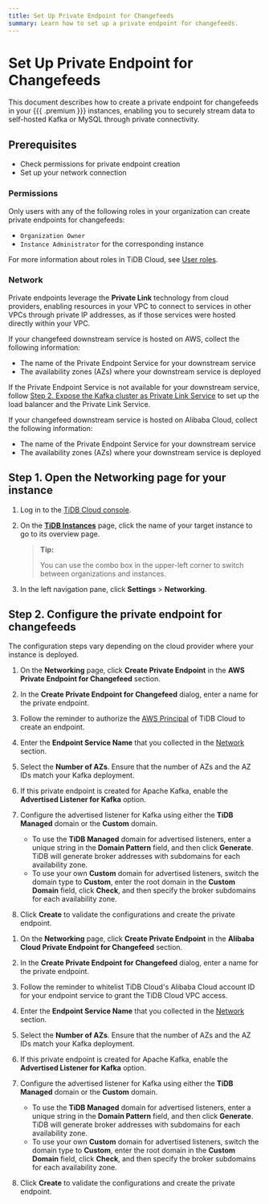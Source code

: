 ```yaml
---
title: Set Up Private Endpoint for Changefeeds
summary: Learn how to set up a private endpoint for changefeeds.
---
```


# Set Up Private Endpoint for Changefeeds

This document describes how to create a private endpoint for changefeeds in your {{{ .premium }}} instances, enabling you to securely stream data to self-hosted Kafka or MySQL through private connectivity.

## Prerequisites

- Check permissions for private endpoint creation
- Set up your network connection

### Permissions

Only users with any of the following roles in your organization can create private endpoints for changefeeds:

- `Organization Owner`
- `Instance Administrator` for the corresponding instance

For more information about roles in TiDB Cloud, see [User roles](/tidb-cloud/premium/manage-user-access-premium.md#user-roles).

### Network

Private endpoints leverage the **Private Link** technology from cloud providers, enabling resources in your VPC to connect to services in other VPCs through private IP addresses, as if those services were hosted directly within your VPC.

<SimpleTab>
<div label="AWS">

If your changefeed downstream service is hosted on AWS, collect the following information:

- The name of the Private Endpoint Service for your downstream service
- The availability zones (AZs) where your downstream service is deployed

If the Private Endpoint Service is not available for your downstream service, follow [Step 2. Expose the Kafka cluster as Private Link Service](/tidb-cloud/setup-aws-self-hosted-kafka-private-link-service.md#step-2-expose-the-kafka-cluster-as-private-link-service) to set up the load balancer and the Private Link Service.

</div>

<CustomContent language="en,zh">

<div label="Alibaba Cloud">

If your changefeed downstream service is hosted on Alibaba Cloud, collect the following information:

- The name of the Private Endpoint Service for your downstream service
- The availability zones (AZs) where your downstream service is deployed

</div>
</CustomContent>

</SimpleTab>

## Step 1. Open the Networking page for your instance

1. Log in to the [TiDB Cloud console](https://tidbcloud.com/).

2. On the [**TiDB Instances**](https://tidbcloud.com/tidbs) page, click the name of your target instance to go to its overview page.

    > **Tip:**
    >
    > You can use the combo box in the upper-left corner to switch between organizations and instances.

3. In the left navigation pane, click **Settings** > **Networking**.

## Step 2. Configure the private endpoint for changefeeds

The configuration steps vary depending on the cloud provider where your instance is deployed.

<SimpleTab>
<div label="AWS">

1. On the **Networking** page, click **Create Private Endpoint** in the **AWS Private Endpoint for Changefeed** section.
2. In the **Create Private Endpoint for Changefeed** dialog, enter a name for the private endpoint.
3. Follow the reminder to authorize the [AWS Principal](https://docs.aws.amazon.com/IAM/latest/UserGuide/reference_policies_elements_principal.html#principal-accounts) of TiDB Cloud to create an endpoint.
4. Enter the **Endpoint Service Name** that you collected in the [Network](#network) section.
5. Select the **Number of AZs**. Ensure that the number of AZs and the AZ IDs match your Kafka deployment.
6. If this private endpoint is created for Apache Kafka, enable the **Advertised Listener for Kafka** option.
7. Configure the advertised listener for Kafka using either the **TiDB Managed** domain or the **Custom** domain.

    - To use the **TiDB Managed** domain for advertised listeners, enter a unique string in the **Domain Pattern** field, and then click **Generate**. TiDB will generate broker addresses with subdomains for each availability zone.
    - To use your own **Custom** domain for advertised listeners, switch the domain type to **Custom**, enter the root domain in the **Custom Domain** field, click **Check**, and then specify the broker subdomains for each availability zone.

8. Click **Create** to validate the configurations and create the private endpoint.

</div>

<CustomContent language="en,zh">

<div label="Alibaba Cloud">

1. On the **Networking** page, click **Create Private Endpoint** in the **Alibaba Cloud Private Endpoint for Changefeed** section.
2. In the **Create Private Endpoint for Changefeed** dialog, enter a name for the private endpoint.
3. Follow the reminder to whitelist TiDB Cloud's Alibaba Cloud account ID for your endpoint service to grant the TiDB Cloud VPC access.

4. Enter the **Endpoint Service Name** that you collected in the [Network](#network) section.
5. Select the **Number of AZs**. Ensure that the number of AZs and the AZ IDs match your Kafka deployment.
6. If this private endpoint is created for Apache Kafka, enable the **Advertised Listener for Kafka** option.
7. Configure the advertised listener for Kafka using either the **TiDB Managed** domain or the **Custom** domain.

    - To use the **TiDB Managed** domain for advertised listeners, enter a unique string in the **Domain Pattern** field, and then click **Generate**. TiDB will generate broker addresses with subdomains for each availability zone.
    - To use your own **Custom** domain for advertised listeners, switch the domain type to **Custom**, enter the root domain in the **Custom Domain** field, click **Check**, and then specify the broker subdomains for each availability zone.

8. Click **Create** to validate the configurations and create the private endpoint.

</div>
</CustomContent>
</SimpleTab>
